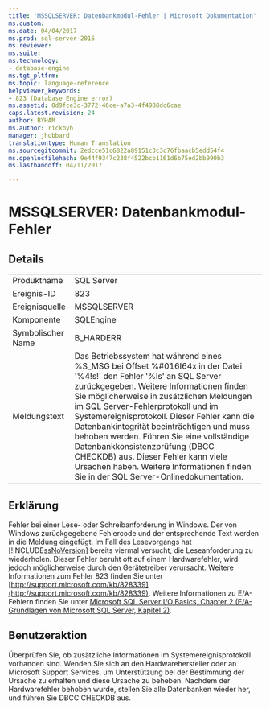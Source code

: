 ```yaml
---
title: 'MSSQLSERVER: Datenbankmodul-Fehler | Microsoft Dokumentation'
ms.custom: 
ms.date: 04/04/2017
ms.prod: sql-server-2016
ms.reviewer: 
ms.suite: 
ms.technology:
- database-engine
ms.tgt_pltfrm: 
ms.topic: language-reference
helpviewer_keywords:
- 823 (Database Engine error)
ms.assetid: 0d9fce3c-3772-46ce-a7a3-4f4988dc6cae
caps.latest.revision: 24
author: BYHAM
ms.author: rickbyh
manager: jhubbard
translationtype: Human Translation
ms.sourcegitcommit: 2edcce51c6822a89151c3c3c76fbaacb5edd54f4
ms.openlocfilehash: 9e44f9347c238f4522bcb1161d6b75ed2bb990b3
ms.lasthandoff: 04/11/2017

---
```

# <a name="mssqlserver---database-engine-error"></a>MSSQLSERVER: Datenbankmodul-Fehler
  
## <a name="details"></a>Details  
  
|||  
|-|-|  
|Produktname|SQL Server|  
|Ereignis-ID|823|  
|Ereignisquelle|MSSQLSERVER|  
|Komponente|SQLEngine|  
|Symbolischer Name|B_HARDERR|  
|Meldungstext|Das Betriebssystem hat während eines %S_MSG bei Offset %#016I64x in der Datei '%4!s!' den Fehler '%ls' an SQL Server zurückgegeben. Weitere Informationen finden Sie möglicherweise in zusätzlichen Meldungen im SQL Server-Fehlerprotokoll und im Systemereignisprotokoll. Dieser Fehler kann die Datenbankintegrität beeinträchtigen und muss behoben werden. Führen Sie eine vollständige Datenbankkonsistenzprüfung (DBCC CHECKDB) aus. Dieser Fehler kann viele Ursachen haben. Weitere Informationen finden Sie in der SQL Server-Onlinedokumentation.|  
  
## <a name="explanation"></a>Erklärung  
Fehler bei einer Lese- oder Schreibanforderung in Windows. Der von Windows zurückgegebene Fehlercode und der entsprechende Text werden in die Meldung eingefügt. Im Fall des Lesevorgangs hat [!INCLUDE[ssNoVersion](../../includes/ssnoversion-md.md)] bereits viermal versucht, die Leseanforderung zu wiederholen. Dieser Fehler beruht oft auf einem Hardwarefehler, wird jedoch möglicherweise durch den Gerätetreiber verursacht. Weitere Informationen zum Fehler 823 finden Sie unter [http://support.microsoft.com/kb/828339](http://support.microsoft.com/kb/828339). Weitere Informationen zu E/A-Fehlern finden Sie unter [Microsoft SQL Server I/O Basics, Chapter 2 (E/A-Grundlagen von Microsoft SQL Server, Kapitel 2)](http://go.microsoft.com/fwlink/?LinkId=69370).  
  
## <a name="user-action"></a>Benutzeraktion  
Überprüfen Sie, ob zusätzliche Informationen im Systemereignisprotokoll vorhanden sind. Wenden Sie sich an den Hardwarehersteller oder an Microsoft Support Services, um Unterstützung bei der Bestimmung der Ursache zu erhalten und diese Ursache zu beheben. Nachdem der Hardwarefehler behoben wurde, stellen Sie alle Datenbanken wieder her, und führen Sie DBCC CHECKDB aus.  
  

